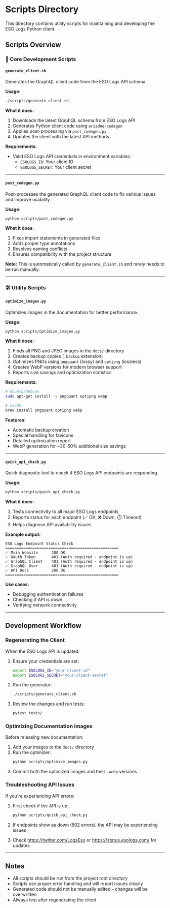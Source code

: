 # Scripts Directory

This directory contains utility scripts for maintaining and developing the ESO Logs Python client.

## Scripts Overview

### 🔧 Core Development Scripts

#### `generate_client.sh`
Generates the GraphQL client code from the ESO Logs API schema.

**Usage:**
```bash
./scripts/generate_client.sh
```

**What it does:**
1. Downloads the latest GraphQL schema from ESO Logs API
2. Generates Python client code using `ariadne-codegen`
3. Applies post-processing via `post_codegen.py`
4. Updates the client with the latest API methods

**Requirements:**
- Valid ESO Logs API credentials in environment variables:
  - `ESOLOGS_ID`: Your client ID
  - `ESOLOGS_SECRET`: Your client secret

---

#### `post_codegen.py`
Post-processes the generated GraphQL client code to fix various issues and improve usability.

**Usage:**
```bash
python scripts/post_codegen.py
```

**What it does:**
1. Fixes import statements in generated files
2. Adds proper type annotations
3. Resolves naming conflicts
4. Ensures compatibility with the project structure

**Note:** This is automatically called by `generate_client.sh` and rarely needs to be run manually.

---

### 🛠️ Utility Scripts

#### `optimize_images.py`
Optimizes images in the documentation for better performance.

**Usage:**
```bash
python scripts/optimize_images.py
```

**What it does:**
1. Finds all PNG and JPEG images in the `docs/` directory
2. Creates backup copies (`.backup` extension)
3. Optimizes PNGs using `pngquant` (lossy) and `optipng` (lossless)
4. Creates WebP versions for modern browser support
5. Reports size savings and optimization statistics

**Requirements:**
```bash
# Ubuntu/Debian
sudo apt-get install -y pngquant optipng webp

# macOS
brew install pngquant optipng webp
```

**Features:**
- Automatic backup creation
- Special handling for favicons
- Detailed optimization report
- WebP generation for ~30-50% additional size savings

---

#### `quick_api_check.py`
Quick diagnostic tool to check if ESO Logs API endpoints are responding.

**Usage:**
```bash
python scripts/quick_api_check.py
```

**What it does:**
1. Tests connectivity to all major ESO Logs endpoints
2. Reports status for each endpoint (✅ OK, ❌ Down, ⏱️ Timeout)
3. Helps diagnose API availability issues

**Example output:**
```
ESO Logs Endpoint Status Check
==================================================
✅ Main Website      200 OK
✅ OAuth Token       401 (Auth required - endpoint is up)
✅ GraphQL Client    401 (Auth required - endpoint is up)
✅ GraphQL User      401 (Auth required - endpoint is up)
✅ API Docs          200 OK
==================================================
```

**Use cases:**
- Debugging authentication failures
- Checking if API is down
- Verifying network connectivity

---

## Development Workflow

### Regenerating the Client

When the ESO Logs API is updated:

1. Ensure your credentials are set:
   ```bash
   export ESOLOGS_ID="your-client-id"
   export ESOLOGS_SECRET="your-client-secret"
   ```

2. Run the generator:
   ```bash
   ./scripts/generate_client.sh
   ```

3. Review the changes and run tests:
   ```bash
   pytest tests/
   ```

### Optimizing Documentation Images

Before releasing new documentation:

1. Add your images to the `docs/` directory
2. Run the optimizer:
   ```bash
   python scripts/optimize_images.py
   ```
3. Commit both the optimized images and their `.webp` versions

### Troubleshooting API Issues

If you're experiencing API errors:

1. First check if the API is up:
   ```bash
   python scripts/quick_api_check.py
   ```

2. If endpoints show as down (502 errors), the API may be experiencing issues
3. Check https://twitter.com/LogsEso or https://status.esologs.com/ for updates

---

## Notes

- All scripts should be run from the project root directory
- Scripts use proper error handling and will report issues clearly
- Generated code should not be manually edited - changes will be overwritten
- Always test after regenerating the client
